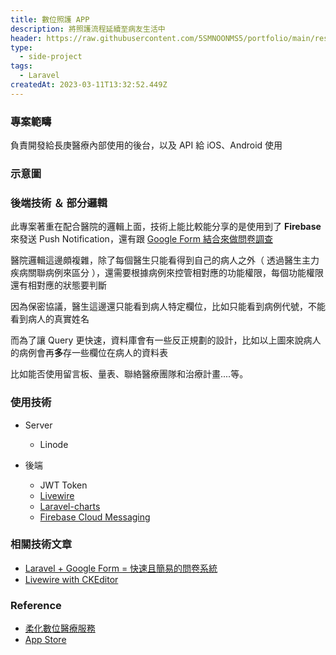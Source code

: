 ```yaml
---
title: 數位照護 APP
description: 將照護流程延續至病友生活中
header: https://raw.githubusercontent.com/5SMNOONMS5/portfolio/main/resources/projects/cancer/screenshot1.png
type:
  - side-project
tags:
  - Laravel
createdAt: 2023-03-11T13:32:52.449Z
---
```


### 專案範疇

負責開發給長庚醫療內部使用的後台，以及 API 給 iOS、Android 使用

### 示意圖

<smart-figure src="https://raw.githubusercontent.com/5SMNOONMS5/portfolio/main/resources/projects/cancer/screenshot2.png"></smart-figure>
<smart-figure src="https://raw.githubusercontent.com/5SMNOONMS5/portfolio/main/resources/projects/cancer/screenshot3.png"></smart-figure>
<smart-figure src="https://raw.githubusercontent.com/5SMNOONMS5/portfolio/main/resources/projects/cancer/screenshot4.png"></smart-figure>
<smart-figure src="https://raw.githubusercontent.com/5SMNOONMS5/portfolio/main/resources/projects/cancer/screenshot5.png"></smart-figure>
<smart-figure src="https://raw.githubusercontent.com/5SMNOONMS5/portfolio/main/resources/projects/cancer/screenshot7.png"></smart-figure>

### 後端技術 ＆ 部分邏輯

此專案著重在配合醫院的邏輯上面，技術上能比較能分享的是使用到了 **Firebase** 來發送 Push Notification，還有跟 [Google Form 結合來做問卷調查](https://medium.com/@tasb00429/laravel-google-form-%E5%BF%AB%E9%80%9F%E4%B8%94%E7%B0%A1%E6%98%93%E7%9A%84%E5%95%8F%E5%8D%B7%E7%B3%BB%E7%B5%B1-73fe97f0efd4)

醫院邏輯這邊頗複雜，除了每個醫生只能看得到自己的病人之外（ 透過醫生主力疾病關聯病例來區分 ），還需要根據病例來控管相對應的功能權限，每個功能權限還有相對應的狀態要判斷

因為保密協議，醫生這邊還只能看到病人特定欄位，比如只能看到病例代號，不能看到病人的真實姓名

<smart-figure src="https://raw.githubusercontent.com/5SMNOONMS5/portfolio/main/resources/projects/cancer/screenshot6.png"></smart-figure>

而為了讓 Query 更快速，資料庫會有一些反正規劃的設計，比如以上圖來說病人的病例會再**多**存一些欄位在病人的資料表

比如能否使用留言板、量表、聯絡醫療團隊和治療計畫....等。

### 使用技術

* Server
  * Linode

* 後端
  * JWT Token
  * [Livewire](https://laravel-livewire.com/)
  * [Laravel-charts](https://github.com/LaravelDaily/laravel-charts)
  * [Firebase Cloud Messaging](https://github.com/laravel-notification-channels/fcm)

### 相關技術文章

- [Laravel + Google Form = 快速且簡易的問卷系統](https://medium.com/@tasb00429/laravel-google-form-%E5%BF%AB%E9%80%9F%E4%B8%94%E7%B0%A1%E6%98%93%E7%9A%84%E5%95%8F%E5%8D%B7%E7%B3%BB%E7%B5%B1-73fe97f0efd4)
- [Livewire with CKEditor](https://medium.com/@tasb00429/livewire-with-ckeditor-ac849b7572d2)

### Reference

* [柔化數位醫療服務](https://iroridesign.com/warmy-tracker)
* [App Store](https://apps.apple.com/tw/app/%E5%81%A5%E5%BA%B7%E7%AE%A1%E5%AE%B6%E6%9A%96%E6%9A%96/id1670311026)
